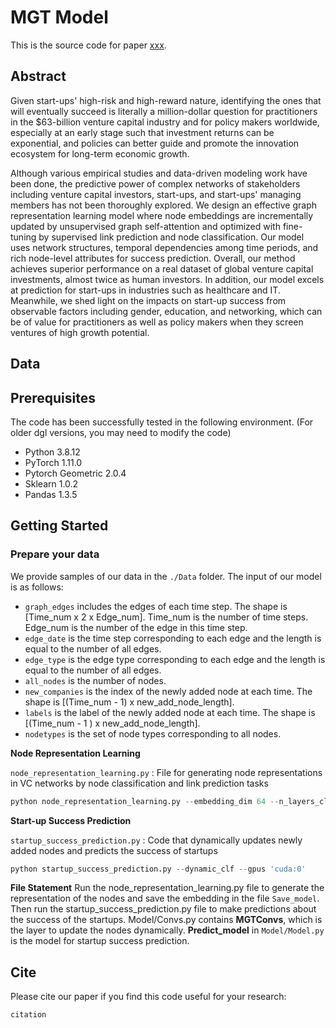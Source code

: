 # MGT Model

This is the source code for paper [xxx](xxx).

## Abstract
Given start-ups' high-risk and high-reward nature, identifying the ones that will eventually succeed is literally a million-dollar question for practitioners in the \$63-billion venture capital industry and for policy makers worldwide, especially at an early stage such that investment returns can be exponential, and policies can better guide and promote the innovation ecosystem for long-term economic growth.


Although various empirical studies and data-driven modeling work have been done, the predictive power of complex networks of stakeholders including venture capital investors, start-ups, and start-ups' managing members has not been thoroughly explored. We design an effective graph representation learning model where node embeddings are incrementally updated by unsupervised graph self-attention and optimized with fine-tuning by supervised link prediction and node classification. Our model uses network structures, temporal dependencies among time periods, and rich node-level attributes for success prediction. Overall, our method achieves superior performance on a real dataset of global venture capital investments, almost twice as human investors. In addition, our model excels at prediction for start-ups in industries such as healthcare and IT. Meanwhile, we shed light on the impacts on start-up success from observable factors including gender, education, and networking, which can be of value for practitioners as well as policy makers when they screen ventures of high growth potential.


## Data

## Prerequisites
The code has been successfully tested in the following environment. (For older dgl versions, you may need to modify the code)
- Python 3.8.12
- PyTorch 1.11.0
- Pytorch Geometric 2.0.4
- Sklearn 1.0.2
- Pandas 1.3.5

## Getting Started

### Prepare your data

We provide samples of our data in the `./Data` folder. The input of our model is as follows:

* `graph_edges` includes the edges of each time step. The shape is [Time_num x 2 x Edge_num]. Time_num is the number of time steps. Edge_num is the number of the edge in this time step.
* `edge_date` is the time step corresponding to each edge and the length is equal to the number of all edges.
* `edge_type` is the edge type corresponding to each edge and the length is equal to the number of all edges.
* `all_nodes` is the number of nodes.
* `new_companies` is the index of the newly added node at each time. The shape is [(Time_num - 1) x new_add_node_length].
* `labels` is the label of the newly added node at each time. The shape is [(Time_num - 1 ) x new_add_node_length].
* `nodetypes` is the set of node types corresponding to all nodes.

**Node Representation Learning**

`node_representation_learning.py` : File for generating node representations in VC networks by node classification and link prediction tasks

```python
python node_representation_learning.py --embedding_dim 64 --n_layers_clf 3 --train_embed --loss_type 'LPNC'
```

**Start-up Success Prediction**

`startup_success_prediction.py` : Code that dynamically updates newly added nodes and predicts the success of startups

```python
python startup_success_prediction.py --dynamic_clf --gpus 'cuda:0'
```

**File Statement**
Run the node_representation_learning.py file to generate the representation of the nodes and save the embedding in the file `Save_model`. Then run the startup_success_prediction.py file to make predictions about the success of the startups.
Model/Convs.py contains **MGTConvs**, which is the layer to update the nodes dynamically. **Predict_model** in `Model/Model.py` is the model for startup success prediction.

## Cite

Please cite our paper if you find this code useful for your research:

```
citation
```


